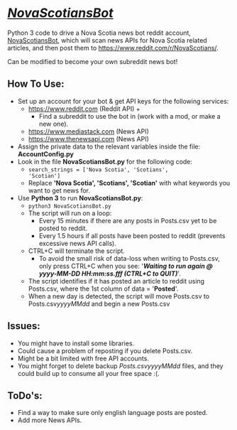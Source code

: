 # <u><i>NovaScotiansBot</i></u>
Python 3 code to drive a Nova Scotia news bot reddit account, [NovaScotiansBot](https://www.reddit.com/u/NovaScotiansBot/), which will scan news APIs for Nova Scotia related articles, and then post them to https://www.reddit.com/r/NovaScotians/. 

Can be modified to become your own subreddit news bot!

## How To Use:
- Set up an account for your bot & get API keys for the following services:
  -  https://www.reddit.com (Reddit API) +
     - Find a subreddit to use the bot in (work with a mod, or make a new one).
  -  https://www.mediastack.com (News API) 
  -  https://www.thenewsapi.com (News API)
- Assign the private data to the relevant variables inside the file: <b>AccountConfig.py</b>
- Look in the file <b>NovaScotiansBot.py</b> for the following code:
  - <code>search_strings = ['Nova Scotia', 'Scotians', 'Scotian']</code>
  - Replace <b>'Nova Scotia', 'Scotians', 'Scotian'</b> with what keywords you want to get news for.
- Use <B>Python 3</B> to run <b>NovaScotiansBot.py</b>:
  - <code>python3 NovaScotiansBot.py </code>
  - The script will run on a loop:
    - Every 15 minutes if there are any posts in Posts.csv yet to be posted to reddit.
    - Every 1.5 hours if all posts have been posted to reddit (prevents excessive news API calls).
  - CTRL+C will terminate the script.
    - To avoid the small risk of data-loss when writing to Posts.csv, only press CTRL+C when you see: '<b><i>Waiting to run again @ yyyy-MM-DD HH:mm:ss.fff (CTRL+C to QUIT)</i></b>'.
  - The script identifies if it has posted an article to reddit using Posts.csv, where the 1st column of data = '<b>Posted</b>'.
  - When a new day is detected, the script will move Posts.csv to Posts.csv<i>yyyyMMdd</i> and begin a new Posts.csv

## Issues:
- You might have to install some libraries.
- Could cause a problem of reposting if you delete Posts.csv.
- Might be a bit limited with free API accounts.
- You might forget to delete backup <i>Posts.csvyyyyMMdd</i> files, and they could build up to consume all your free space :(.


## ToDo's:
- Find a way to make sure only english language posts are posted.
- Add more News APIs.
